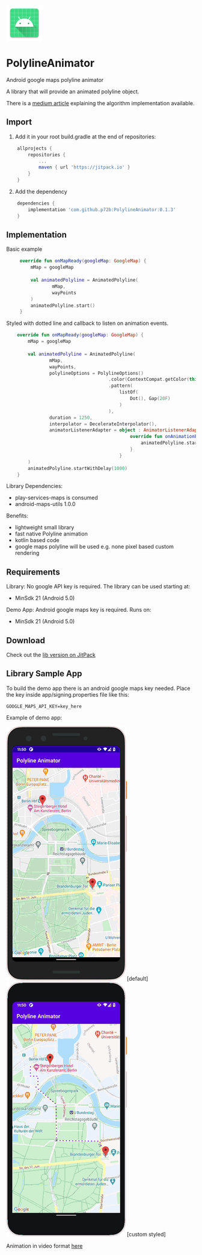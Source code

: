 ![PolylineAnimator](assets/ic_launcher.png)

# PolylineAnimator
Android google maps polyline animator

A library that will provide an animated polyline object.

There is a [medium article](https://p72b.medium.com/polyline-animation-5decc9e964d4) explaining the algorithm implementation available.

## Import

1. Add it in your root build.gradle at the end of repositories:
```gradle
    allprojects {
        repositories {
            ...
            maven { url 'https://jitpack.io' }
        }
    }
 ```
2. Add the dependency
```gradle
    dependencies {
        implementation 'com.github.p72b:PolylineAnimator:0.1.3'
    }
 ```

## Implementation

Basic example
```kotlin
     override fun onMapReady(googleMap: GoogleMap) {
         mMap = googleMap

         val animatedPolyline = AnimatedPolyline(
                 mMap,
                 wayPoints
         )
         animatedPolyline.start()
     }
 ```
Styled with dotted line and callback to listen on animation events.
```kotlin
    override fun onMapReady(googleMap: GoogleMap) {
        mMap = googleMap

        val animatedPolyline = AnimatedPolyline(
                mMap,
                wayPoints,
                polylineOptions = PolylineOptions()
                                      .color(ContextCompat.getColor(this, R.color.colorPrimary))
                                      .pattern(
                                          listOf(
                                              Dot(), Gap(20F)
                                          )
                                      ),
                duration = 1250,
                interpolator = DecelerateInterpolator(),
                animatorListenerAdapter = object : AnimatorListenerAdapter() {
                                              override fun onAnimationEnd(animation: Animator) {
                                                  animatedPolyline.start() // e.g. endless animation
                                              }
                                          }
        )
        animatedPolyline.startWithDelay(1000)
    }
```

Library Dependencies:
- play-services-maps is consumed
- android-maps-utils 1.0.0

Benefits:
- lightweight small library
- fast native Polyline animation
- kotlin based code
- google maps polyline will be used e.g. none pixel based custom rendering

## Requirements

Library: No google API key is required. The library can be used starting at:
- MinSdk 21 (Android 5.0)

Demo App: Android google maps key is required. Runs on:
- MinSdk 21 (Android 5.0)

## Download

Check out the <a href="https://jitpack.io/#P72B/PolylineAnimator" download>lib version on JitPack</a>

## Library Sample App

To build the demo app there is an android google maps key needed. Place the key inside app/signing.properties file like this:
```
GOOGLE_MAPS_API_KEY=key_here
```

Example of demo app:

![DemoApp](assets/default.gif)[default]
![DemoApp](assets/dotted.gif)[custom styled]

Animation in video format <a href="https://github.com/P72B/PolylineAnimator/tree/main/assets">here</a>
